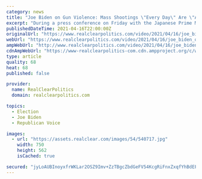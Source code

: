 ```yaml
---
category: news
title: "Joe Biden on Gun Violence: Mass Shootings \"Every Day\" Are \"A National Embarrassment\" And \"It Has To End\""
excerpt: "During a press conference on Friday with the Japanese Prime Minister, President said gun violence \"is a national embarrassment\" and \"it has to end\" when he was asked by the Associated Press if he feels \"any need to reprioritize your agenda\" and focus on gun control rather than infrastructure."
publishedDateTime: 2021-04-16T22:00:00Z
originalUrl: "https://www.realclearpolitics.com/video/2021/04/16/joe_biden_on_gun_violence_mass_shootings_every_day_are_a_national_embarrassment_and_it_has_to_end.html"
webUrl: "https://www.realclearpolitics.com/video/2021/04/16/joe_biden_on_gun_violence_mass_shootings_every_day_are_a_national_embarrassment_and_it_has_to_end.html"
ampWebUrl: "http://www.realclearpolitics.com/video/2021/04/16/joe_biden_on_gun_violence_mass_shootings_every_day_are_a_national_embarrassment_and_it_has_to_end.amp.html"
cdnAmpWebUrl: "https://www-realclearpolitics-com.cdn.ampproject.org/c/www.realclearpolitics.com/video/2021/04/16/joe_biden_on_gun_violence_mass_shootings_every_day_are_a_national_embarrassment_and_it_has_to_end.amp.html"
type: article
quality: 68
heat: 68
published: false

provider:
  name: RealClearPolitics
  domain: realclearpolitics.com

topics:
  - Election
  - Joe Biden
  - Republican Voice

images:
  - url: "https://assets.realclear.com/images/54/540717.jpg"
    width: 750
    height: 562
    isCached: true

secured: "jyLoAUBInoyxfrWKLar2OSZ9Imv+ZzTBgcZbdGeFV54KcgRiFnxZxqfYhBdEFVLDw9mi/0ObxpHb6Tju4bZLyM/CvI4C2bwRqWKzE6kbO2JkfeLYLNUR+qYX8LYsRdubIrs/uTflv4voRaLtlc5mjTu3fbJAP5wPueO1Z+/JDYRwp57+dRyoeKtu1s3nXwrKdV2Me8hz7JZUkcXJSWPh1LICLl0qeOxMJyeU1Ate80GLSE2cO3x186IOk2njZ3maOGd97Y5y4GOaZYNQ1d0lD2bGTdm32GjJA59cv4D/UoKLljlqMGIPy7aSPnKJmPulE6hoFJye09tt4UJA3lbMw2Yf7OosTPyqzi7YeOI2Iek=;GkbBuX3KYlZmZ5spTpFwAw=="
---
```


